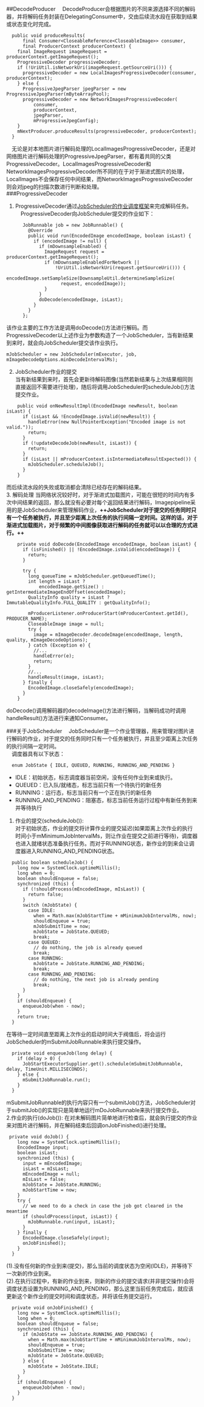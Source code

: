 ##DecodeProducer
&#8195;DecodeProducer会根据图片的不同来源选择不同的解码器，并将解码任务封装在DelegatingConsumer中，交由后续流水段在获取到结果或状态变化时完成。
```
  public void produceResults(
      final Consumer<CloseableReference<CloseableImage>> consumer,
      final ProducerContext producerContext) {
    final ImageRequest imageRequest = producerContext.getImageRequest();
    ProgressiveDecoder progressiveDecoder;
    if (!UriUtil.isNetworkUri(imageRequest.getSourceUri())) {
      progressiveDecoder = new LocalImagesProgressiveDecoder(consumer, producerContext);
    } else {
      ProgressiveJpegParser jpegParser = new ProgressiveJpegParser(mByteArrayPool);
      progressiveDecoder = new NetworkImagesProgressiveDecoder(
          consumer,
          producerContext,
          jpegParser,
          mProgressiveJpegConfig);
    }
    mNextProducer.produceResults(progressiveDecoder, producerContext);
  }
```
&#8195;无论是对本地图片进行解码处理的LocalImagesProgressiveDecoder，还是对网络图片进行解码处理的ProgressiveJpegParser，都有着共同的父类ProgressiveDecoder。LocalImagesProgressiveDecoder和NetworkImagesProgressiveDecoder所不同的在于对于渐进式图片的处理，LocalImages不会保存任何中间结果，而NetworkImagesProgressiveDecoder则会对jpeg的扫描次数进行判断和处理。   
###ProgressiveDecoder
1. ProgressiveDecoder通过[JobScheduler的作业调度框架](https://github.com/icemoonlol/fresco-research-stuff/tree/master/main-stuff/imagepipeline_research-stuff/JobScheduler.md)来完成解码任务。   
&#8195;ProgressiveDecoder向JobScheduler提交的作业如下：
```
      JobRunnable job = new JobRunnable() {
        @Override
        public void run(EncodedImage encodedImage, boolean isLast) {
          if (encodedImage != null) {
            if (mDownsampleEnabled) {
              ImageRequest request = producerContext.getImageRequest();
              if (mDownsampleEnabledForNetwork ||
                  !UriUtil.isNetworkUri(request.getSourceUri())) {
                encodedImage.setSampleSize(DownsampleUtil.determineSampleSize(
                    request, encodedImage));
              }
            }
            doDecode(encodedImage, isLast);
          }
        }
      };
```   
该作业主要的工作方法是调用doDecode()方法进行解码。而ProgressiveDecoder以上述作业为参数构造了一个JobScheduler，当有新结果到来时，就会向JobScheduler提交该作业执行。   
```
mJobScheduler = new JobScheduler(mExecutor, job, mImageDecodeOptions.minDecodeIntervalMs);
```   
2. JobScheduler作业的提交   
当有新结果到来时，首先会更新待解码图像(当然若新结果与上次结果相同则直接返回不需要进行处理)，随后将调用JobScheduler的scheduleJob()方法提交作业。
```
    public void onNewResultImpl(EncodedImage newResult, boolean isLast) {
      if (isLast && !EncodedImage.isValid(newResult)) {
        handleError(new NullPointerException("Encoded image is not valid."));
        return;
      }
      if (!updateDecodeJob(newResult, isLast)) {
        return;
      }
      if (isLast || mProducerContext.isIntermediateResultExpected()) {
        mJobScheduler.scheduleJob();
      }
    }
```
而后续流水段的失败或取消都会清除已经存在的解码结果。   
3. 解码处理
当网络状况较好时，对于渐进式加载图片，可能在很短的时间内有多次中间结果的返回，那么就没有必要对每个返回结果进行解码，Imagepipeline采用的是JobScheduler来管理解码作业，**++JobScheduler对于提交的任务同时只有一个任务被执行，并且至少距离上次任务的执行间隔一定时间。这样的话，对于渐进式加载图片，对于频繁的中间图像获取进行解码的任务就可以以合理的方式进行。++**   
```
    private void doDecode(EncodedImage encodedImage, boolean isLast) {
      if (isFinished() || !EncodedImage.isValid(encodedImage)) {
        return;
      }

      try {
        long queueTime = mJobScheduler.getQueuedTime();
        int length = isLast ?
            encodedImage.getSize() : getIntermediateImageEndOffset(encodedImage);
        QualityInfo quality = isLast ? ImmutableQualityInfo.FULL_QUALITY : getQualityInfo();

        mProducerListener.onProducerStart(mProducerContext.getId(), PRODUCER_NAME);
        CloseableImage image = null;
        try {
          image = mImageDecoder.decodeImage(encodedImage, length, quality, mImageDecodeOptions);
        } catch (Exception e) {
          //...
          handleError(e);
          return;
        }
        //...
        handleResult(image, isLast);
      } finally {
        EncodedImage.closeSafely(encodedImage);
      }
    }
```   
doDecode()调用解码器的decodeImage()方法进行解码，当解码成功时调用handleResult()方法进行来通知Consumer。

###关于JobScheduler
&#8195;JobScheduler是一个作业管理器，用来管理对图片进行解码的作业，对于提交的任务同时只有一个任务被执行，并且至少距离上次任务的执行间隔一定时间。   
&#8195;调度器具有以下状态：
```
  enum JobState { IDLE, QUEUED, RUNNING, RUNNING_AND_PENDING }   
```   
- IDLE：初始状态，标志调度器当前空闲，没有任何作业到来或执行。
- QUEUED：已入队/就绪态，标志当前只有一个待执行的新任务
- RUNNING：运行态，标志当前只有一个正在执行的新任务
- RUNNING_AND_PENDING：阻塞态，标志当前任务运行过程中有新任务到来并等待执行   
1. 作业的提交(scheduleJob()):   
对于初始状态，作业的提交将计算作业的提交延迟(如果距离上次作业的执行时间小于mMinimumJobIntervalMs，则让作业在提交之前进行等待)，调度器也进入就绪状态准备执行任务。而对于RUNNING状态，新作业的到来会让调度器进入RUNNING_AND_PENDING状态。
```
  public boolean scheduleJob() {
    long now = SystemClock.uptimeMillis();
    long when = 0;
    boolean shouldEnqueue = false;
    synchronized (this) {
      if (!shouldProcess(mEncodedImage, mIsLast)) {
        return false;
      }
      switch (mJobState) {
        case IDLE:
          when = Math.max(mJobStartTime + mMinimumJobIntervalMs, now);
          shouldEnqueue = true;
          mJobSubmitTime = now;
          mJobState = JobState.QUEUED;
          break;
        case QUEUED:
          // do nothing, the job is already queued
          break;
        case RUNNING:
          mJobState = JobState.RUNNING_AND_PENDING;
          break;
        case RUNNING_AND_PENDING:
          // do nothing, the next job is already pending
          break;
      }
    }
    if (shouldEnqueue) {
      enqueueJob(when - now);
    }
    return true;
  }
```   
在等待一定时间直至距离上次作业的启动时间大于阀值后，将会运行JobScheduler的mSubmitJobRunnable来执行提交操作。
```
  private void enqueueJob(long delay) {
    if (delay > 0) {
      JobStartExecutorSupplier.get().schedule(mSubmitJobRunnable, delay, TimeUnit.MILLISECONDS);
    } else {
      mSubmitJobRunnable.run();
    }
  }
```   
mSubmitJobRunnable的执行内容只有一个submitJob()方法，JobScheduler对于submitJob()的实现只是简单地运行mDoJobRunnable来执行提交作业。   
2.作业的执行(doJob()):
在对未解码图片简单地进行检查后，就会执行提交的作业来对图片进行解码，并在解码结束后回调onJobFinished()进行处理。
```
 private void doJob() {
    long now = SystemClock.uptimeMillis();
    EncodedImage input;
    boolean isLast;
    synchronized (this) {
      input = mEncodedImage;
      isLast = mIsLast;
      mEncodedImage = null;
      mIsLast = false;
      mJobState = JobState.RUNNING;
      mJobStartTime = now;
    }
    try {
      // we need to do a check in case the job got cleared in the meantime
      if (shouldProcess(input, isLast)) {
        mJobRunnable.run(input, isLast);
      }
    } finally {
      EncodedImage.closeSafely(input);
      onJobFinished();
    }
  }
```   
(1).没有任何新的作业到来(提交)，那么当前的调度状态为空闲(IDLE)，并等待下一次新的作业到来。   
(2).在执行过程中，有新的作业到来，则新的作业的提交请求(并非提交操作)会将调度状态设置为RUNNING_AND_PENDING，那么这里当前任务完成后，就应该更新这个新作业的提交时间和调度状态，并将该任务提交运行。   
```
  private void onJobFinished() {
    long now = SystemClock.uptimeMillis();
    long when = 0;
    boolean shouldEnqueue = false;
    synchronized (this) {
      if (mJobState == JobState.RUNNING_AND_PENDING) {
        when = Math.max(mJobStartTime + mMinimumJobIntervalMs, now);
        shouldEnqueue = true;
        mJobSubmitTime = now;
        mJobState = JobState.QUEUED;
      } else {
        mJobState = JobState.IDLE;
      }
    }
    if (shouldEnqueue) {
      enqueueJob(when - now);
    }
  }
```
